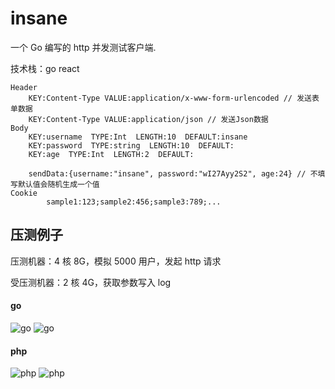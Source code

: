 # insane

一个 Go 编写的 http 并发测试客户端.

技术栈：go react

```
Header
    KEY:Content-Type VALUE:application/x-www-form-urlencoded // 发送表单数据
    KEY:Content-Type VALUE:application/json // 发送Json数据
Body
    KEY:username  TYPE:Int  LENGTH:10  DEFAULT:insane
    KEY:password  TYPE:string  LENGTH:10  DEFAULT:
    KEY:age  TYPE:Int  LENGTH:2  DEFAULT:

    sendData:{username:"insane", password:"wI27Ayy2S2", age:24} // 不填写默认值会随机生成一个值
Cookie
        sample1:123;sample2:456;sample3:789;...
```

## 压测例子

压测机器：4 核 8G，模拟 5000 用户，发起 http 请求

受压测机器：2 核 4G，获取参数写入 log

#### go

![go](https://i.imgur.com/4Oczg88.png)
![go](https://i.imgur.com/voq27ou.png)

#### php

![php](https://i.imgur.com/NGkJuQM.png)
![php](https://i.imgur.com/KUJyFEB.png)

